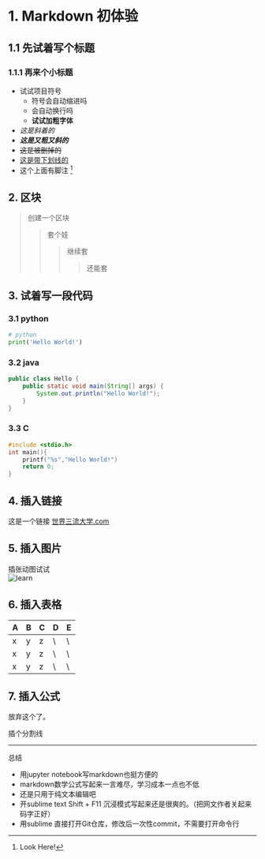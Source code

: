 
# 1. Markdown 初体验
## 1.1 先试着写个标题
### 1.1.1 再来个小标题
- 试试项目符号
    - 符号会自动缩进吗
    - 会自动换行吗
    - **试试加粗字体**
- *这是斜着的*
- ***这是又粗又斜的***
- ~~这是被删掉的~~
- <u>这是带下划线的</u>
- 这个上面有脚注 [^Note]
[^Note]:Look Here!

## 2. 区块
> 创建一个区块
>> 套个娃   
>>> 继续套  
>>>> 还能套


## 3. 试着写一段代码
### 3.1 python
```python
# python
print('Hello World!')
```

### 3.2 java
```java
public class Hello {
    public static void main(String[] args) {
        System.out.println("Hello World!");
    }
}
```

### 3.3 C
```c
#include <stdio.h>
int main(){
    printf("%s","Hello World!")
    return 0;
}
```

## 4. 插入链接
这是一个链接
[世界三流大学.com](http://世界三流大学.com)


## 5. 插入图片

插张动图试试  
![learn](pikapi.gif "pikapi")


## 6. 插入表格
|   A  |   B  |   C  |   D  |  E   |
| ---- | ---- | ---- | ---- | ---- |
|   x  |   y  |   z  |   \  |  \   |
|   x  |   y  |   z  |   \  |  \   |
|   x  |   y  |   z  |   \  |  \   |


## 7. 插入公式
放弃这个了。

插个分割线
***
总结  
- 用jupyter notebook写markdown也挺方便的  
- markdown数学公式写起来一言难尽，学习成本一点也不低  
- 还是只用于纯文本编辑吧  
- 开sublime text  Shift + F11 沉浸模式写起来还是很爽的。（把网文作者关起来码字正好）
- 用sublime 直接打开Git仓库，修改后一次性commit，不需要打开命令行
